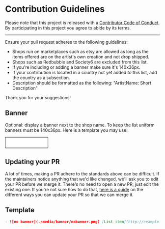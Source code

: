# Contribution Guidelines

Please note that this project is released with a
[Contributor Code of Conduct](code-of-conduct.md). By participating in this
project you agree to abide by its terms.

---

Ensure your pull request adheres to the following guidelines:

- Shops run on marketplaces such as etsy are allowed as long as the items offered are on the artist's own creation and not drop shipped.
- Shops such as Redbubble and Society6 are excluded from this list.
- If you're including or adding a banner make sure it's 140x36px.
- If your contribution is located in a country not yet added to this list, add the country as a subsection.
- Description should be formatted as the following: "ArtistName: Short Description"

Thank you for your suggestions!

## Banner

Optional: display a banner next to the shop name. To keep the list uniform banners must be 140x36px. Here is a template you may use:

![Banner Template](./media/banner/banner__template.png)

## Updating your PR

A lot of times, making a PR adhere to the standards above can be difficult.
If the maintainers notice anything that we'd like changed, we'll ask you to
edit your PR before we merge it. There's no need to open a new PR, just edit
the existing one. If you're not sure how to do that,
[here is a guide](https://github.com/RichardLitt/knowledge/blob/master/github/amending-a-commit-guide.md)
on the different ways you can update your PR so that we can merge it.

## Template

```md
- ![no banner](./media/banner/nobanner.png) [List item](http://example.com)
```
